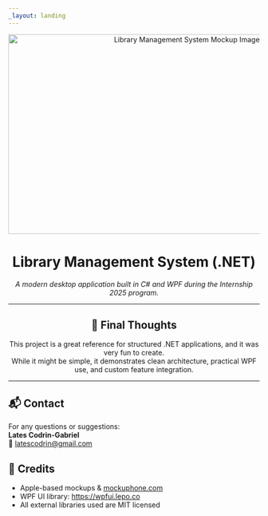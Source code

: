 ```yaml
---
_layout: landing
---
```


<p align="center">
  <img src="https://i.imgur.com/cftZsqd.png" width="700" height="400" alt="Library Management System Mockup Image"/>
</p>

<h1 align="center">Library Management System (.NET)</h1>

<p align="center">
  <i>A modern desktop application built in C# and WPF during the Internship 2025 program.</i>
</p>

<hr/>

<h2 align="center">🧠 Final Thoughts</h2>
<p align="center">
  This project is a great reference for structured .NET applications, and it was very fun to create.<br/>
  While it might be simple, it demonstrates clean architecture, practical WPF use, and custom feature integration.
</p>

---

<h2>📬 Contact</h2>
<p>
  For any questions or suggestions:<br/>
  <strong>Lates Codrin-Gabriel</strong><br/>
  📧 <a href="mailto:latescodrin@gmail.com">latescodrin@gmail.com</a>
</p>

<h2>🙌 Credits</h2>
<ul>
  <li>Apple-based mockups & <a href="https://mockuphone.com" target="_blank">mockuphone.com</a></li>
  <li>WPF UI library: <a href="https://wpfui.lepo.co" target="_blank">https://wpfui.lepo.co</a></li>
  <li>All external libraries used are MIT licensed</li>
</ul>

